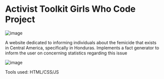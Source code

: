 # Activist Toolkit Girls Who Code Project

![image](https://github.com/user-attachments/assets/3e0c84bc-dad4-4cb1-8783-187ba16c9ff1)

A website dedicated to informing individuals about the femicide that exists in Central America, specifically in Honduras.
Implements a fact generator to inform the user on concerning statistics regarding this issue

![image](https://github.com/user-attachments/assets/c701d0c5-72b3-4014-88e6-0697effd121b)


Tools used: HTML/CSS/JS
